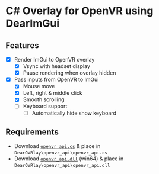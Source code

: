 # C# Overlay for OpenVR using DearImGui

## Features

 - [x] Render ImGui to OpenVR overlay
   - [X] Vsync with headset display
   - [X] Pause rendering when overlay hidden
 - [x] Pass inputs from OpenVR to ImGui
   - [x] Mouse move
   - [x] Left, right & middle click
   - [x] Smooth scrolling
   - [ ] Keyboard support
     - [ ] Automatically hide show keyboard

## Requirements

- Download [`openvr_api.cs`](https://raw.githubusercontent.com/ValveSoftware/openvr/refs/heads/master/headers/openvr_api.cs) & place in `DearOVRlay\openvr_api\openvr_api.cs`
- Download [`openvr_api.dll`](https://github.com/ValveSoftware/openvr/raw/refs/heads/master/bin/win64/openvr_api.dll) (win64) & place in `DearOVRlay\openvr_api\openvr_api.dll`

